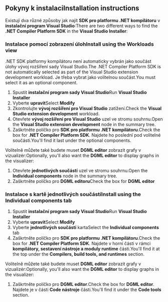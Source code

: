 ## <a name="installation-instructions"></a><span data-ttu-id="8c640-101">Pokyny k instalaci</span><span class="sxs-lookup"><span data-stu-id="8c640-101">Installation instructions</span></span> 

<span data-ttu-id="8c640-102">Existují dva různé způsoby jak najít **SDK pro platformu .NET kompilátoru** v **instalační program Visual Studio**:</span><span class="sxs-lookup"><span data-stu-id="8c640-102">There are two different ways to find the **.NET Compiler Platform SDK** in the **Visual Studio Installer**:</span></span>

### <a name="install-using-the-workloads-view"></a><span data-ttu-id="8c640-103">Instalace pomocí zobrazení úloh</span><span class="sxs-lookup"><span data-stu-id="8c640-103">Install using the Workloads view</span></span>

<span data-ttu-id="8c640-104">.NET SDK platformy kompilátoru není automaticky vybrán jako součást úlohy vývoj rozšíření sady Visual Studio.</span><span class="sxs-lookup"><span data-stu-id="8c640-104">The .NET Compiler Platform SDK is not automatically selected as part of the Visual Studio extension development workload.</span></span> <span data-ttu-id="8c640-105">Je třeba vybrat jako volitelnou součást.</span><span class="sxs-lookup"><span data-stu-id="8c640-105">You must select it as an optional component.</span></span>

1. <span data-ttu-id="8c640-106">Spustit **instalační program sady Visual Studio**</span><span class="sxs-lookup"><span data-stu-id="8c640-106">Run **Visual Studio Installer**</span></span> 
1. <span data-ttu-id="8c640-107">Vyberte **upravit**</span><span class="sxs-lookup"><span data-stu-id="8c640-107">Select **Modify**</span></span> 
1. <span data-ttu-id="8c640-108">Zkontrolujte **vývoj rozšíření pro Visual Studio** zatížení.</span><span class="sxs-lookup"><span data-stu-id="8c640-108">Check the **Visual Studio extension development** workload.</span></span>
1. <span data-ttu-id="8c640-109">Otevřete **vývoj rozšíření pro Visual Studio** uzel ve stromu souhrnu.</span><span class="sxs-lookup"><span data-stu-id="8c640-109">Open the **Visual Studio extension development** node in the summary tree.</span></span>
1. <span data-ttu-id="8c640-110">Zaškrtněte políčko pro **SDK pro platformu .NET kompilátoru**.</span><span class="sxs-lookup"><span data-stu-id="8c640-110">Check the box for **.NET Compiler Platform SDK**.</span></span> <span data-ttu-id="8c640-111">Najdete ho poslední pod volitelné součásti.</span><span class="sxs-lookup"><span data-stu-id="8c640-111">You'll find it last under the optional components.</span></span>

<span data-ttu-id="8c640-112">Volitelně můžete také budete muset **DGML editor** zobrazit grafy v vizualizér:</span><span class="sxs-lookup"><span data-stu-id="8c640-112">Optionally, you'll also want the **DGML editor** to display graphs in the visualizer:</span></span>

1. <span data-ttu-id="8c640-113">Otevřete **jednotlivých součástí** uzel ve stromu souhrnu.</span><span class="sxs-lookup"><span data-stu-id="8c640-113">Open the **Individual components** node in the summary tree.</span></span>
1. <span data-ttu-id="8c640-114">Zaškrtněte políčko pro **DGML editoru**</span><span class="sxs-lookup"><span data-stu-id="8c640-114">Check the box for **DGML editor**</span></span>

### <a name="install-using-the-individual-components-tab"></a><span data-ttu-id="8c640-115">Instalace s kartě jednotlivých součástí</span><span class="sxs-lookup"><span data-stu-id="8c640-115">Install using the Individual components tab</span></span>

1. <span data-ttu-id="8c640-116">Spustit **instalační program sady Visual Studio**</span><span class="sxs-lookup"><span data-stu-id="8c640-116">Run **Visual Studio Installer**</span></span> 
1. <span data-ttu-id="8c640-117">Vyberte **upravit**</span><span class="sxs-lookup"><span data-stu-id="8c640-117">Select **Modify**</span></span> 
1. <span data-ttu-id="8c640-118">Vyberte **jednotlivých součástí** karta</span><span class="sxs-lookup"><span data-stu-id="8c640-118">Select the **Individual components** tab</span></span> 
1. <span data-ttu-id="8c640-119">Zaškrtněte políčko pro **SDK pro platformu .NET kompilátoru**.</span><span class="sxs-lookup"><span data-stu-id="8c640-119">Check the box for **.NET Compiler Platform SDK**.</span></span> <span data-ttu-id="8c640-120">Najdete v horní části v rámci **kompilátory, sestavení nástroje a moduly runtime** části.</span><span class="sxs-lookup"><span data-stu-id="8c640-120">You'll find it at the top under the **Compilers, build tools, and runtimes** section.</span></span>

<span data-ttu-id="8c640-121">Volitelně můžete také budete muset **DGML editor** zobrazit grafy v vizualizér:</span><span class="sxs-lookup"><span data-stu-id="8c640-121">Optionally, you'll also want the **DGML editor** to display graphs in the visualizer:</span></span>

1. <span data-ttu-id="8c640-122">Zaškrtněte políčko pro **DGML editor**.</span><span class="sxs-lookup"><span data-stu-id="8c640-122">Check the box for **DGML editor**.</span></span> <span data-ttu-id="8c640-123">Najdete je v části **Code nástroje** části.</span><span class="sxs-lookup"><span data-stu-id="8c640-123">You'll find it under the **Code tools** section.</span></span>
